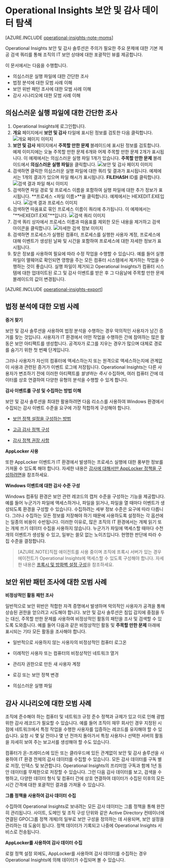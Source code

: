 <properties
   pageTitle="Operational Insights 보안 및 감사 데이터 탐색"
   description="보안 및 감사 솔루션을 사용하여 주의가 필요한 주요 문제에 대한 기본 제공 검색 쿼리를 통해 조직의 IT 보안 상태에 대한 포괄적인 뷰를 가져오는 방법을 알아봅니다."
   services="operational-insights"
   documentationCenter=""
   authors="bandersmsft"
   manager="jwhit"
   editor="tysonn" />
<tags
   ms.service="operational-insights"
   ms.devlang="na"
   ms.topic="article"
   ms.tgt_pltfrm="na"
   ms.workload="na"
   ms.date="07/21/2015"
   ms.author="banders" />

# Operational Insights 보안 및 감사 데이터 탐색

[AZURE.INCLUDE [operational-insights-note-moms](../../includes/operational-insights-note-moms.md)]

Operational Insights 보안 및 감사 솔루션은 주의가 필요한 주요 문제에 대한 기본 제공 검색 쿼리를 통해 조직의 IT 보안 상태에 대한 포괄적인 뷰를 제공합니다.

이 문서에서는 다음을 수행합니다.

- 의심스러운 실행 파일에 대한 간단한 조사
- 법정 분석에 대한 모범 사례 이해
- 보안 위반 패턴 조사에 대한 모범 사례 이해
- 감사 시나리오에 대한 모범 사례 이해

## 의심스러운 실행 파일에 대한 간단한 조사

1. Operational Insights에 로그인합니다.
2. **개요** 페이지에서 **보안 및 감사** 타일에 표시된 정보를 검토한 다음 클릭합니다. ![개요 페이지 이미지](./media/operational-insights-security-audit/sec-audit-dash02.png)
3. **보안 및 감사** 페이지에서 **주목할 만한 문제** 블레이드에 표시된 정보를 검토합니다. 예제 이미지에는 오늘 주목할 만한 문제 6개와 어제 주목할 만한 문제 2개가 표시됩니다. 이 예제에서는 의심스러운 실행 파일 1개가 있습니다. **주목할 만한 문제** 블레이드에서 **의심스러운 실행 파일**을 클릭합니다. ![보안 및 감사 페이지 이미지](./media/operational-insights-security-audit/sec-audit-dash03.png)
4. 검색하면 클릭한 의심스러운 실행 파일에 대한 쿼리 및 결과가 표시됩니다. 예제에서는 1개의 결과가 있으며 파일 해시가 표시됩니다. **FILEHASH** ID를 클릭합니다. ![검색 결과 파일 해시 이미지](./media/operational-insights-security-audit/sec-audit-search01.png)
5. 검색하면 파일 경로 및 프로세스 이름을 포함하여 실행 파일에 대한 추가 정보가 표시됩니다. **프로세스 &lt;파일 이름&gt;**을 클릭합니다. 예제에서는 HEXEDIT.EXE입니다. ![검색 결과 프로세스 이미지](./media/operational-insights-security-audit/sec-audit-search02.png)
6. 검색하면 따옴표로 묶인 프로세스 이름이 쿼리에 추가됩니다. 이 예제에서는 "**HEXEDIT.EXE"**입니다. ![검색 쿼리 이미지](./media/operational-insights-security-audit/sec-audit-search03.png)
7. 검색 쿼리 상자에서 프로세스 이름과 따옴표를 제외한 모든 내용을 제거하고 검색 아이콘을 클릭합니다. ![자세한 검색 정보 이미지](./media/operational-insights-security-audit/sec-audit-search04.png)
8. 검색하면 프로세스가 실행된 컴퓨터, 프로세스를 실행한 사용자 계정, 프로세스에 대해 이벤트가 생성된 날짜 및 시간을 포함하여 프로세스에 대한 자세한 정보가 표시됩니다.
9. 찾은 정보를 사용하여 필요에 따라 수정 작업을 수행할 수 있습니다. 예를 들어 실행 파일이 맬웨어로 확인되면 영향을 주는 모든 컴퓨터 시스템에서 제거하는 작업을 수행하는 것이 좋습니다. 실행 파일이 제거되고 Operational Insights가 컴퓨터 시스템에 대한 업데이트된 로그 및 감사 이벤트를 받은 후 그 다음날에 주목할 만한 문제 블레이드의 값이 변경됩니다.

[AZURE.INCLUDE [operational-insights-export](../../includes/operational-insights-export.md)]

## 법정 분석에 대한 모범 사례

**증거 찾기**

보안 및 감사 솔루션을 사용하여 법정 분석을 수행하는 경우 악의적인 사용자가 남긴 증거를 찾는 것입니다. 사용자가 IT 환경에서 어떤 작업을 수행하든 간에 참여하는 많은 활동은 보안 아티팩트를 생성합니다. 공격자가 로그를 지우는 경우가 많으며 대체로 경로를 숨기기 위한 첫 번째 단계입니다.

그러나 사용자가 자신의 컴퓨터에 액세스하는지 또는 원격으로 액세스하는지에 관계없이 사용과 관련된 증거가 이벤트 로그에 저장됩니다. Operational Insights는 다른 사용자가 변조하기 전에 이러한 아티팩트를 *발생하는 즉시* 수집하며, 여러 컴퓨터 간에 데이터를 상호 연결하여 다양한 유형의 분석을 수행할 수 있게 합니다.

**감사 이벤트를 구성 및 수집하는 방법 이해**

보안 및 감사 솔루션을 최대한 활용하려면 다음 리소스를 사용하여 Windows 환경에서 수집되는 감사 이벤트 수준을 요구에 가장 적합하게 구성해야 합니다.

- [보안 정책 설정을 구성하는 방법](https://technet.microsoft.com/library/dn135243(v=ws.10).aspx)

- [고급 감사 정책 구성](https://technet.microsoft.com/library/jj852202(v=ws.10).aspx)

- [감사 정책 권장 사항](https://technet.microsoft.com/library/dn487457.aspx)

**AppLocker 사용**

또한 AppLocker 이벤트가 IT 환경에서 발생하는 프로세스 실행에 대한 풍부한 정보를 가져올 수 있도록 해야 합니다. 자세한 내용은 [감사에 대해서만 AppLocker 정책을 구성하려면](https://technet.microsoft.com/library/hh994622.aspx)을 참조하세요.

**Windows 이벤트에 대한 감사 수준 구성**

Windows 컴퓨팅 환경은 보안 관련 레코드의 캡처 수준을 구성하는 기능을 제공합니다. 예를 들어 누군가가 파일에 액세스하거나, 파일을 읽거나, 파일을 열 때마다 이벤트가 생성되도록 환경을 구성할 수 있습니다. 수집하려는 세부 정보 수준은 요구에 따라 다릅니다. 그러나 수집하는 모든 정보를 저장해야 하기 때문에 사용하도록 설정하는 각 옵션에는 일종의 비용이 수반됩니다. 이러한 이유로, 많은 조직의 IT 환경에서는 개체 읽기 또는 개체 쓰기 데이터 수집을 사용하지 않습니다. 누군가가 파일에 액세스할 때마다 수천 개의 이벤트가 생성될 수 있고, 일부는 쓸모 없는 노이즈입니다. 현명한 판단에 따라 수집 수준을 결정합니다.

>[AZURE.NOTE]직접 에이전트를 사용 중이며 조직에 프록시 서버가 있는 경우 에이전트가 Operational Insights에 액세스할 수 있도록 구성해야 합니다. 자세한 내용은 [프록시 및 방화벽 설정 구성](operational-insights-proxy-firewall.md)을 참조하세요.

## 보안 위반 패턴 조사에 대한 모범 사례

**비정상적인 활동 패턴 조사**

일반적으로 보안 위반은 적합한 자격 증명에서 발생하며 악의적인 사용자가 공격을 통해 상승된 권한을 얻으려고 시도해야 합니다. 보안 및 감사 솔루션은 침입 감지에 중점을 두는 대신, 주목할 만한 문제를 사용하여 비정상적인 활동의 패턴을 조사 및 검색할 수 있도록 도와줍니다. 예를 들어 다음과 같은 비정상적인 활동 및 **주목할 만한 문제** 아래에 표시되는 기타 모든 활동을 조사해야 합니다.

- 일반적으로 사용하지 않는 사용자의 비정상적인 컴퓨터 로그온

- 이례적인 사용자 또는 컴퓨터의 비정상적인 네트워크 열거

- 관리자 권한으로 만든 새 사용자 계정

- 로깅 또는 보안 정책 변경

- 의심스러운 실행 파일

## 감사 시나리오에 대한 모범 사례

조직에 준수해야 하는 컴퓨터 및 네트워크 규정 준수 정책과 규제가 있고 이로 인해 광범위한 감사 레코드가 필요할 수 있습니다. 예를 들어 조직이 재무 회사인 경우 지정된 시점에 네트워크에서 특정 작업을 수행한 사용자를 입증하는 레코드를 유지해야 할 수 있습니다. 요청 시 몇 달 전이나 몇 년 전까지 돌아가서 특정 사용자나 선택한 서버의 활동을 자세히 보여 주는 보고서를 생성해야 할 수도 있습니다.

컴퓨터가 온-프레미스에 있든 또는 클라우드에 있든 관계없이 보안 및 감사 솔루션을 사용하여 IT 환경 전체의 감사 데이터를 수집할 수 있습니다. 모든 감사 데이터를 구독 별로 저장, 인덱스 및 보관합니다. Operational Insights의 프리미엄 구독과 함께 1년 동안 데이터를 무제한으로 저장할 수 있습니다. 그런 다음 감사 데이터를 보고, 검색을 수행하고, 다양한 데이터 형식 및 컴퓨터 간에 상호 연결하여 데이터가 수집된 이후의 모든 시간 간격에 대한 포괄적인 결과를 가져올 수 있습니다.

**그룹 정책을 사용하여 감사 데이터 수집**

수집하여 Operational Insights로 보내려는 모든 감사 데이터는 그룹 정책을 통해 완전히 관리됩니다. 사이트, 도메인 및 조직 구성 단위와 같은 Active Directory 컨테이너에 연결된 GPO(그룹 정책 개체)의 일부로 보안 구성을 정의하는 데 사용되며, 보안 설정을 관리하는 데 도움이 됩니다. 정책 데이터가 기록되고 나중에 Operational Insights 서비스로 전송됩니다.

**AppLocker를 사용하여 감사 데이터 수집**

로컬 정책 설정 외에도, AppLocker를 사용하여 감사 데이터를 수집하는 경우 Operational Insights에 의해 데이터가 수집되며 볼 수 있습니다.

<!---HONumber=August15_HO6-->